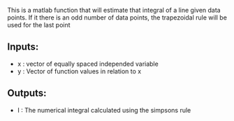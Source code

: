 This is a matlab function that will estimate that integral of a line given data points. 
If it there is an odd number of data points, the trapezoidal rule will be used for the last point

## Inputs:
- x : vector of equally spaced independed variable
- y : Vector of function values in relation to x

## Outputs:
- I : The numerical integral calculated using the simpsons rule
